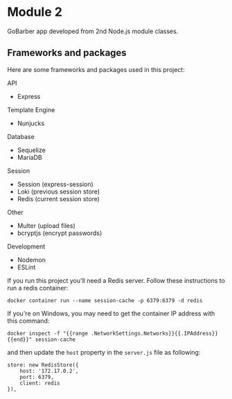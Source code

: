 # Module 2

GoBarber app developed from 2nd Node.js module classes.

## Frameworks and packages

Here are some frameworks and packages used in this project:

API

-   Express

Template Engine

-   Nunjucks

Database

-   Sequelize
-   MariaDB

Session

-   Session (express-session)
-   Loki (previous session store)
-   Redis (current session store)

Other

-   Multer (upload files)
-   bcryptjs (encrypt passwords)

Development

-   Nodemon
-   ESLint

If you run this project you'll need a Redis server. Follow these instructions to run a redis container:

`docker container run --name session-cache -p 6379:6379 -d redis`

If you're on Windows, you may need to get the container IP address with this command:

`docker inspect -f "{{range .NetworkSettings.Networks}}{{.IPAddress}}{{end}}" session-cache`

and then update the `host` property in the `server.js` file as following:

```
store: new RedisStore({
    host: '172.17.0.2',
    port: 6379,
    client: redis
}),
```
